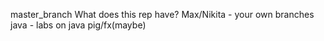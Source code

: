 master_branch
What does this rep have?
Max/Nikita - your own branches
java - labs on java pig/fx(maybe)
